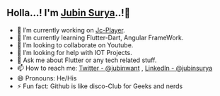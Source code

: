 ## **Holla...! I'm [Jubin Surya](https://jubin1surya.github.io/jcfolio.github.io/)..!**👋
            
- 🔭 I’m currently working on [Jc-Player](https://github.com/Jubin1surya/JS-MusicPlay).
- 🌱 I’m currently learning Flutter-Dart, Angular FrameWork.
- 👯 I’m looking to collaborate on Youtube.
- 🤔 I’m looking for help with IOT Projects.
- 💬 Ask me about Flutter or any tech related stuff.
- 📫 How to reach me: [Twitter - @jubinwant](https://twitter.com/jubinwant) , [LinkedIn - @jubinsurya](https://www.linkedin.com/in/jubinsurya242673/)
- 😄 Pronouns: He/His
- ⚡ Fun fact: Github is like disco-Club for Geeks and nerds

